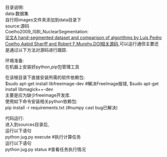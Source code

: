 目录说明:  
data:数据集  
自行将images文件夹添加到data目录下  
source:源码  
Coelho2009_ISBI_NuclearSegmentation:  
[论文A hand-segmented dataset and comparison of algorithms by Luis Pedro Coelho,Aabid Shariff and Robert F.Murphy.DOI相关源码](https://github.com/luispedro/Coelho2009_ISBI_NuclearSegmentation),可以运行通但主要还是通过以下方法对源码进行跟踪.

环境准备:  
在机器上安装好python,pip包管理工具  

在该根目录下直接安装所需的软件依赖包:   
$sudo apt-get install libfreeimage-dev #解决FreeImage报错,
$sudo apt-get install libmagick++-dev  
主要是应为缺少freeimage开发库.  
使用如下命令安装相关python依赖包:  
pip install -r requirements.txt  (#numpy cast bug已解决)

代码运行:  
进入到sources目录后,  
运行以下语句  
python jug.py execute #执行计算任务  
运行以下语句  
python jug.py status  #查看任务执行情况  
